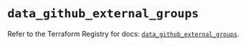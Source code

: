 # `data_github_external_groups`

Refer to the Terraform Registry for docs: [`data_github_external_groups`](https://registry.terraform.io/providers/integrations/github/6.2.1/docs/data-sources/external_groups).
